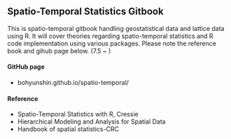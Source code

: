 ## Spatio-Temporal Statistics Gitbook

This is spatio-temporal gitbook handling geostatistical data and lattice data using R. It will cover theories regarding spatio-temporal statistics and R code implementation using various packages. Please note the reference book and gihub page below. (7.5 ~ )



#### GitHub page

* bohyunshin.github.io/spatio-temporal/



#### Reference

- Spatio-Temporal Statistics with R, Cressie
- Hierarchical Modeling and Analysis for Spatial Data
- Handbook of spatial statistics-CRC
